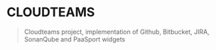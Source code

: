 # CLOUDTEAMS
> Cloudteams project, implementation of Github, Bitbucket, JIRA, SonanQube and PaaSport widgets

